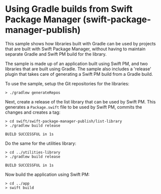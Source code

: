 # Using Gradle builds from Swift Package Manager (swift-package-manager-publish)

This sample shows how libraries built with Gradle can be used by projects that are built with Swift Package Manager, without having to maintain separate Gradle and Swift PM build for the library.

The sample is made up of an application built using Swift PM, and two libraries that are built using Gradle. The sample also includes a 'release' plugin that takes care of generating a Swift PM build from a Gradle build.

To use the sample, setup the Git repositories for the libraries:

```
> ./gradlew generateRepos
```

Next, create a release of the list library that can be used by Swift PM. This generates a `Package.swift` file to be used by Swift PM, commits the changes and creates a tag:

```
> cd swift/swift-package-manager-publish/list-library
> ./gradlew build release

BUILD SUCCESSFUL in 1s

```

Do the same for the utilities library:

```
> cd ../utilities-library
> ./gradlew build release

BUILD SUCCESSFUL in 1s

```

Now build the application using Swift PM:

```
> cd ../app
> swift build
```